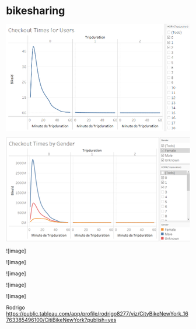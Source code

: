 # bikesharing

![image](https://github.com/RodrigoCR25/bikesharing/blob/main/Checkout%20Times%20for%20Users.png)

![image](https://github.com/RodrigoCR25/bikesharing/blob/main/Checkout%20Times%20by%20Gender.png)

![image]

![image]

![image]

![image]

![image]

Rodrigo
https://public.tableau.com/app/profile/rodrigo8277/viz/CityBikeNewYork_16763385496100/CitiBikeNewYork?publish=yes






